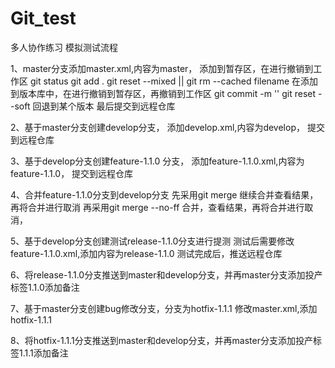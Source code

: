 # Git_test
多人协作练习
模拟测试流程

1、master分支添加master.xml,内容为master，
添加到暂存区，在进行撤销到工作区
git status
git add .
git reset --mixed || git rm --cached filename
在添加到版本库中，在进行撤销到暂存区，再撤销到工作区
git commit -m ''
git reset --soft 回退到某个版本
最后提交到远程仓库

2、基于master分支创建develop分支，
添加develop.xml,内容为develop，
提交到远程仓库

3、基于develop分支创建feature-1.1.0 分支，
添加feature-1.1.0.xml,内容为feature-1.1.0，
提交到远程仓库

4、合并feature-1.1.0分支到develop分支
先采用git merge 继续合并查看结果，再将合并进行取消
再采用git merge --no-ff 合并，查看结果，再将合并进行取消，

5、基于develop分支创建测试release-1.1.0分支进行提测
测试后需要修改feature-1.1.0.xml,添加内容为release-1.1.0
测试完成后，推送远程仓库

6、将release-1.1.0分支推送到master和develop分支，并再master分支添加投产标签1.1.0添加备注

7、基于master分支创建bug修改分支，分支为hotfix-1.1.1
修改master.xml,添加hotfix-1.1.1

8、将hotfix-1.1.1分支推送到master和develop分支，并再master分支添加投产标签1.1.1添加备注
